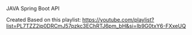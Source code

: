 JAVA Spring Boot API

Created Based on this playlist: https://youtube.com/playlist?list=PL7TZZ2ip0DRCmJ57pzkc3EChRTJ6pm_bH&si=Ib9G0txY6-FXxeUQ
